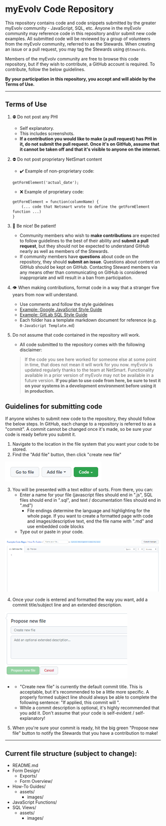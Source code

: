 # myEvolv Code Repository

This repository contains code and code snippets submitted by the greater myEvolv community - JavaScript, SQL, etc. Anyone in the myEvolv community may reference code in this repository and/or submit new code examples. All submitted code will be reviewed by a group of volunteers from the myEvolv community, referred to as the Stewards. When creating an issue or a pull request, you may tag the Stewards using `@Stewards`.

Members of the myEvolv community are free to browse this code repository, but if they wish to contribute, a GitHub account is required. To contribute, follow the below guidelines.

**By your participation in this repository, you accept and will abide by the Terms of Use.**

***

## Terms of Use

1. :no_entry: Do not post any PHI
    - Self explanatory.
    - This includes screenshots.
    - **If a contribution you would like to make (a pull request) has PHI in it, do not submit the pull request. Once it's on GitHub, assume that it cannot be taken off and that it's visible to anyone on the internet.**
2. :no_entry: Do not post proprietary NetSmart content
    - :heavy_check_mark: Example of non-proprietary code:

    ```
    getFormElement('actual_date');
    ```
    - :x: Example of proprietary code:

    ```
    getFormElement = function(columnName) {
	    (... code that Netsmart wrote to define the getFormElement function ...)
    }
    ```
3. :handshake: Be nice! Be patient!
    - Community members who wish to **make contributions** are expected to follow guidelines to the best of their ability and **submit a pull request**, but they should not be expected to understand GitHub nearly as well as members of the Stewards.
    - If community members have **questions** about code on the repository, they should **submit an issue**. Questions about content on GitHub should be kept on GitHub. Contacting Steward members via any means other than communicating on GitHub is considered inappropriate and will result in a ban from participation.
4. :eye: When making contributions, format code in a way that a stranger five years from now will understand.
    - Use comments and follow the style guidelines
     * [Example: Google JavaScript Style Guide](https://google.github.io/styleguide/jsguide.html#formatting)
     * [Example: GitLab SQL Style Guide](https://about.gitlab.com/handbook/business-technology/data-team/platform/sql-style-guide/)
     * Each folder has a template markdown document for reference (e.g. `0-JavaScript Template.md`)
5. Do not assume that code contained in the repository will work.
    - All code submitted to the repository comes with the following disclaimer:

    > If the code you see here worked for someone else at some point in time, that does not mean it will work for you now. myEvolv is updated regularly thanks to the team at NetSmart. Functionality available in a prior version of myEvolv may not be available in a future version. **If you plan to use code from here, be sure to test it on your systems in a development environment before using it in production.**

## Guidelines for submitting code
If anyone wishes to submit new code to the repository, they should follow the below steps. In GitHub, each change to a repository is referred to as a "commit". A commit cannot be changed once it's made, so be sure your code is ready before you submit it.

1. Navigate to the location in the file system that you want your code to be stored.
2. Find the "Add file" button, then click "create new file"

![Add new file](assets/img/add-file.png)

3. You will be presented with a text editor of sorts. From there, you can:
    - Enter a name for your file (javascript files should end in ".js", SQL files should end in ".sql", and text / documentation files should end in ".md")
        - File endings determine the language and highlighting for the whole page. If you want to create a formatted page with code and images/descriptive text, end the file name with ".md" and use embedded code blocks
    - Type out or paste in your code.

![Edit new file](assets/img/edit-new-file.png)

4. Once your code is entered and formatted the way you want, add a commit title/subject line and an extended description.

![Propose new file](assets/img/propose-new-file.png)

-
    - "Create new file" is currently the default commit title. This is acceptable, but it's recommended to be a little more specific. A properly formed subject line should always be able to complete the following sentence: "If applied, this commit will <your subject line here>".
    - While a commit description is optional, it's highly recommended that you add it. Don't assume that your code is self-evident / self-explanatory!
5. When you're sure your commit is ready, hit the big green "Propose new file" button to notify the Stewards that you have a contribution to make!

***

## Current file structure (subject to change):

- README.md
- Form Design/
    - Exports/
    - Form Overview/
- How-To Guides/
    - assets/
        - images/
- JavaScript Functions/
- SQL Views/
    - assets/
        - images/
